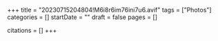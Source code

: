 +++
title = "20230715204804!M6i8r6im76ini7u6.avif"
tags = ["Photos"]
categories = []
startDate = ""
draft = false
pages = []

citations = []
+++
